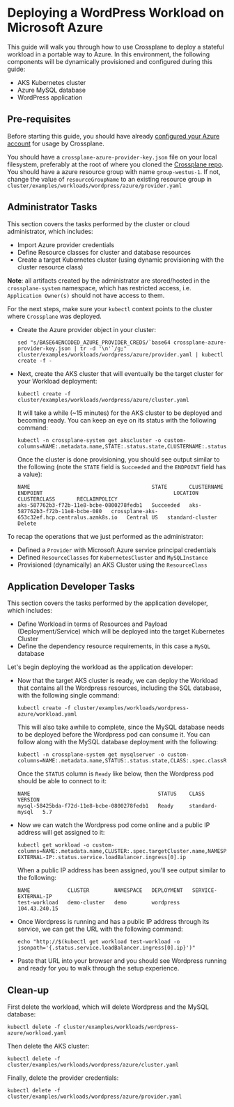 # Deploying a WordPress Workload on Microsoft Azure

This guide will walk you through how to use Crossplane to deploy a stateful workload in a portable way to Azure.
In this environment, the following components will be dynamically provisioned and configured during this guide:

* AKS Kubernetes cluster
* Azure MySQL database
* WordPress application

## Pre-requisites

Before starting this guide, you should have already [configured your Azure account](../../cloud-providers/azure/azure-provider.md) for usage by Crossplane.

You should have a `crossplane-azure-provider-key.json` file on your local filesystem, preferably at the root of where you cloned the [Crossplane repo](https://github.com/crossplaneio/crossplane).
You should have a azure resource group with name `group-westus-1`. If not, change the value of `resourceGroupName` to an existing resource group in `cluster/examples/workloads/wordpress/azure/provider.yaml`

## Administrator Tasks

This section covers the tasks performed by the cluster or cloud administrator, which includes:

* Import Azure provider credentials
* Define Resource classes for cluster and database resources
* Create a target Kubernetes cluster (using dynamic provisioning with the cluster resource class)

**Note**: all artifacts created by the administrator are stored/hosted in the `crossplane-system` namespace, which has
restricted access, i.e. `Application Owner(s)` should not have access to them.

For the next steps, make sure your `kubectl` context points to the cluster where `Crossplane` was deployed.

* Create the Azure provider object in your cluster:

  ```console
  sed "s/BASE64ENCODED_AZURE_PROVIDER_CREDS/`base64 crossplane-azure-provider-key.json | tr -d '\n'`/g;" cluster/examples/workloads/wordpress/azure/provider.yaml | kubectl create -f -
  ```

* Next, create the AKS cluster that will eventually be the target cluster for your Workload deployment:

  ```console
  kubectl create -f cluster/examples/workloads/wordpress/azure/cluster.yaml
  ```

  It will take a while (~15 minutes) for the AKS cluster to be deployed and becoming ready. You can keep an eye on its status with the following command:

  ```console
  kubectl -n crossplane-system get akscluster -o custom-columns=NAME:.metadata.name,STATE:.status.state,CLUSTERNAME:.status.clusterName,ENDPOINT:.status.endpoint,LOCATION:.spec.location,CLUSTERCLASS:.spec.classRef.name,RECLAIMPOLICY:.spec.reclaimPolicy
  ```

  Once the cluster is done provisioning, you should see output similar to the following (note the `STATE` field is `Succeeded` and the `ENDPOINT` field has a value):

  ```console
  NAME                                       STATE       CLUSTERNAME                       ENDPOINT                                          LOCATION     CLUSTERCLASS       RECLAIMPOLICY
  aks-587762b3-f72b-11e8-bcbe-0800278fedb1   Succeeded   aks-587762b3-f72b-11e8-bcbe-080   crossplane-aks-653c32ef.hcp.centralus.azmk8s.io   Central US   standard-cluster   Delete
  ```

To recap the operations that we just performed as the administrator:

* Defined a `Provider` with Microsoft Azure service principal credentials
* Defined `ResourceClasses` for `KubernetesCluster` and `MySQLInstance`
* Provisioned (dynamically) an AKS Cluster using the `ResourceClass`

## Application Developer Tasks

This section covers the tasks performed by the application developer, which includes:

* Define Workload in terms of Resources and Payload (Deployment/Service) which will be deployed into the target Kubernetes Cluster
* Define the dependency resource requirements, in this case a `MySQL` database

Let's begin deploying the workload as the application developer:

* Now that the target AKS cluster is ready, we can deploy the Workload that contains all the Wordpress resources, including the SQL database, with the following single command:

  ```console
  kubectl create -f cluster/examples/workloads/wordpress-azure/workload.yaml
  ```

  This will also take awhile to complete, since the MySQL database needs to be deployed before the Wordpress pod can consume it.
  You can follow along with the MySQL database deployment with the following:

  ```console
  kubectl -n crossplane-system get mysqlserver -o custom-columns=NAME:.metadata.name,STATUS:.status.state,CLASS:.spec.classRef.name,VERSION:.spec.version
  ```

  Once the `STATUS` column is `Ready` like below, then the Wordpress pod should be able to connect to it:

  ```console
  NAME                                         STATUS    CLASS            VERSION
  mysql-58425bda-f72d-11e8-bcbe-0800278fedb1   Ready     standard-mysql   5.7
  ```

* Now we can watch the Wordpress pod come online and a public IP address will get assigned to it:

  ```console
  kubectl get workload -o custom-columns=NAME:.metadata.name,CLUSTER:.spec.targetCluster.name,NAMESPACE:.spec.targetNamespace,DEPLOYMENT:.spec.targetDeployment.metadata.name,SERVICE-EXTERNAL-IP:.status.service.loadBalancer.ingress[0].ip
  ```

  When a public IP address has been assigned, you'll see output similar to the following:

  ```console
  NAME            CLUSTER        NAMESPACE   DEPLOYMENT   SERVICE-EXTERNAL-IP
  test-workload   demo-cluster   demo        wordpress    104.43.240.15
  ```

* Once Wordpress is running and has a public IP address through its service, we can get the URL with the following command:

  ```console
  echo "http://$(kubectl get workload test-workload -o jsonpath='{.status.service.loadBalancer.ingress[0].ip}')"
  ```

* Paste that URL into your browser and you should see Wordpress running and ready for you to walk through the setup experience.

## Clean-up

First delete the workload, which will delete Wordpress and the MySQL database:

```console
kubectl delete -f cluster/examples/workloads/wordpress-azure/workload.yaml
```

Then delete the AKS cluster:

```console
kubectl delete -f cluster/examples/workloads/wordpress/azure/cluster.yaml
```

Finally, delete the provider credentials:

```console
kubectl delete -f cluster/examples/workloads/wordpress/azure/provider.yaml
```
